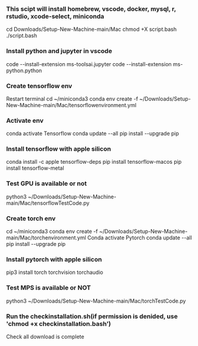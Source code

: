### This scipt will install homebrew, vscode, docker, mysql, r, rstudio, xcode-select, miniconda
cd Downloads/Setup-New-Machine-main/Mac
chmod +X script.bash
./script.bash
### Install python and jupyter in vscode
code --install-extension ms-toolsai.jupyter
code --install-extension ms-python.python
### Create tensorflow env
Restart terminal
cd ~/miniconda3
conda env create -f ~/Downloads/Setup-New-Machine-main/Mac/tensorflowenvironment.yml
### Activate env 
conda activate Tensorflow
conda update --all
pip install --upgrade pip
### Install tensorflow with apple silicon
conda install -c apple tensorflow-deps
pip install tensorflow-macos
pip install tensorflow-metal
### Test GPU is available or not
python3 ~/Downloads/Setup-New-Machine-main/Mac/tensorflowTestCode.py
### Create torch env
cd ~/miniconda3
conda env create -f ~/Downloads/Setup-New-Machine-main/Mac/torchenvironment.yml
Conda activate Pytorch
conda update --all
pip install --upgrade pip
### Install pytorch with apple silicon
pip3 install torch torchvision torchaudio
### Test MPS is available or NOT
python3 ~/Downloads/Setup-New-Machine-main/Mac/torchTestCode.py
### Run the checkinstallation.sh(if permission is denided, use 'chmod +x checkinstallation.bash')
Check all download is complete


